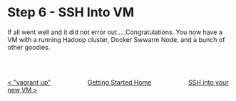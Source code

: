 # Step 6 - SSH Into VM

If all went well and it did not error out.....Congratulations.  You now have a VM with a running Hadoop cluster, Docker Swwarm Node, and a bunch of other goodies.


<br>
<br>

 [< "vagrant up"](vagrant-up.md) &nbsp;&nbsp;&nbsp;&nbsp;&nbsp;&nbsp;&nbsp;&nbsp;&nbsp;&nbsp;&nbsp;&nbsp;&nbsp;&nbsp;&nbsp;&nbsp;&nbsp;&nbsp;&nbsp;&nbsp;[Getting Started Home](getting-started.md)&nbsp;&nbsp;&nbsp;&nbsp;&nbsp;&nbsp;&nbsp;&nbsp;&nbsp;&nbsp;&nbsp;&nbsp;&nbsp;&nbsp;&nbsp;&nbsp;&nbsp;&nbsp;&nbsp;&nbsp;  [SSH into your new VM >](ssh-into-vm.md)


